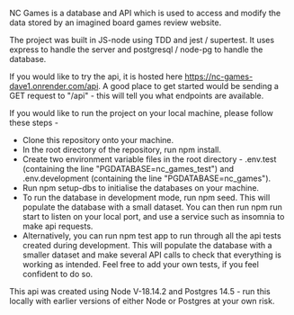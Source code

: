 NC Games is a database and API which is used to access and modify the data stored by an imagined board games review website.  

The project was built in JS-node using TDD and jest / supertest. It uses express to handle the server and postgresql / node-pg to handle the database. 

If you would like to try the api, it is hosted here https://nc-games-dave1.onrender.com/api.  A good place to get started would be sending a GET request to "/api" - this will tell you what endpoints are available.

If you would like to run the project on your local machine, please follow these steps -

- Clone this repository onto your machine.
- In the root directory of the repository, run npm install.
- Create two environment variable files in the root directory - .env.test (containing the line "PGDATABASE=nc_games_test") and .env.development (containing the line "PGDATABASE=nc_games").
- Run npm setup-dbs to initialise the databases on your machine.
- To run the database in development mode, run npm seed.  This will populate the database with a small dataset.  You can then run npm run start to listen on your local port, and use a service such as insomnia to make api requests.
- Alternatively, you can run npm test app to run through all the api tests created during development. This will populate the database with a smaller dataset and make several API calls to check that everything is working as intended.  Feel free to add your own tests, if you feel confident to do so.


This api was created using Node V-18.14.2 and Postgres 14.5 - run this locally with earlier versions of either Node or Postgres at your own risk. 




